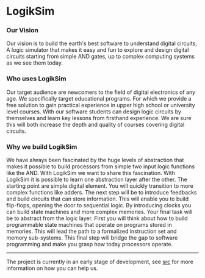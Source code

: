 LogikSim
========

### Our Vision ###

Our vision is to build the earth's best software to understand digital 
circuits; A logic simulator that makes it easy and fun to explore and 
design digital circuits starting from simple AND gates, up to complex 
computing systems as we see them today.

### Who uses LogikSim ###

Our target audience are newcomers to the field of digital electronics 
of any age. We specifically target educational programs. For which 
we provide a free solution to gain practical experience in upper 
high school or university level courses. With our software students 
can design logic circuits by themselves and learn key lessons 
from firsthand experience. We are sure this will both increase the 
depth and quality of courses covering digital circuits. 

### Why we build LogikSim ###

We have always been fascinated by the huge levels of abstraction that 
makes it possible to build processors from simple two input logic 
functions like the AND. With LogikSim we want to share this fascination. 
With LogikSim it is possible to learn one abstraction layer after the 
other. The starting point are simple digital element. You will 
quickly transition to more complex functions like adders. The next 
step will be to introduce feedbacks and build circuits that can store 
information. This will enable you to build flip-flops, opening the 
door to sequential logic. By introducing clocks you can build state 
machines and more complex memories. Your final task will be to abstract 
from the logic layer. First you will think about how to build programmable
state machines that operate on programs stored in memories.
This will lead the path to a formalized instruction set and memory 
sub-systems. This final step will bridge the gap to software programming
and make you grasp how today processors operate.

---

The project is currently in an early stage of development, see [src](src) for 
more information on how you can help us.
